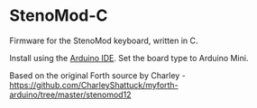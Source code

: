 # StenoMod-C
Firmware for the StenoMod keyboard, written in C.

Install using the [Arduino IDE](https://www.arduino.cc/en/Main/Software). Set the board type to Arduino Mini.

Based on the original Forth source by Charley - https://github.com/CharleyShattuck/myforth-arduino/tree/master/stenomod12
